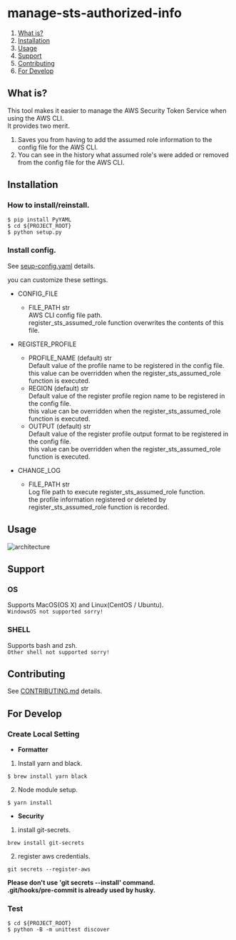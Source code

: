 # manage-sts-authorized-info

1. [What is?](#what-is?)
1. [Installation](#installation)
1. [Usage](#usage)
1. [Support](#support)
1. [Contributing](#contributing)
1. [For Develop](#for-develop)

## What is?

This tool makes it easier to manage the AWS Security Token Service when using the AWS CLI.  
It provides two merit.

1. Saves you from having to add the assumed role information to the config file for the AWS CLI.
1. You can see in the history what assumed role's were added or removed from the config file for the AWS CLI.

## Installation

### How to install/reinstall.

```
$ pip install PyYAML
$ cd ${PROJECT_ROOT}
$ python setup.py
```

### Install config.

See [seup-config.yaml](/config/setup-config.yaml) details.

you can customize these settings.

- CONFIG_FILE

  - FILE_PATH str  
    AWS CLI config file path.  
    register_sts_assumed_role function overwrites the contents of this file.

- REGISTER_PROFILE

  - PROFILE_NAME (default) str  
    Default value of the profile name to be registered in the config file.  
    this value can be overridden when the register_sts_assumed_role function is executed.
  - REGION (default) str  
    Default value of the register profile region name to be registered in the config file.  
    this value can be overridden when the register_sts_assumed_role function is executed.
  - OUTPUT (default) str  
    Default value of the register profile output format to be registered in the config file.  
    this value can be overridden when the register_sts_assumed_role function is executed.

- CHANGE_LOG
  - FILE_PATH str  
    Log file path to execute register_sts_assumed_role function.  
    the profile information registered or deleted by register_sts_assumed_role function is recorded.

## Usage

![architecture](document/register_sts_assumed_role.gif)

## Support

### OS

Supports MacOS(OS X) and Linux(CentOS / Ubuntu).  
`WindowsOS not supported sorry!`

### SHELL

Supports bash and zsh.  
`Other shell not supported sorry!`

## Contributing

See [CONTRIBUTING.md](/.github/CONTRIBUTING.md) details.

## For Develop

### Create Local Setting

- **Formatter**

1. Install yarn and black.

```
$ brew install yarn black
```

2. Node module setup.

```
$ yarn install
```

- **Security**

1. install git-secrets.

```
brew install git-secrets
```

2. register aws credentials.

```
git secrets --register-aws
```

**Please don't use 'git secrets --install' command.**  
**.git/hooks/pre-commit is already used by husky.**

### Test

```
$ cd ${PROJECT_ROOT}
$ python -B -m unittest discover
```
